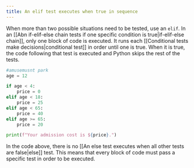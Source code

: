 ```yaml
---
title: An elif test executes when true in sequence
---
```


When more than two possible situations need to be tested, use an `elif`. In an [[Abn if-elif-else chain tests if one specific condition is true|if-elif-else chain]], only one block of code is executed. It runs each [[Conditional tests make decisions|conditional test]] in order until one is true. When it is true, the code following that test is executed and Python skips the rest of the tests.

```python
#amusemusnt park
age = 12

if age < 4:
    price = 0
elif age < 18:
    price = 25
elif age < 65:
    price = 40
elif age >= 65:
    price = 20

print(f"Your admission cost is ${price}.")
```

In the code above, there is no [[An else test executes when all other tests are false|else]] test. This means that every block of code must pass a specific test in order to be executed. 

